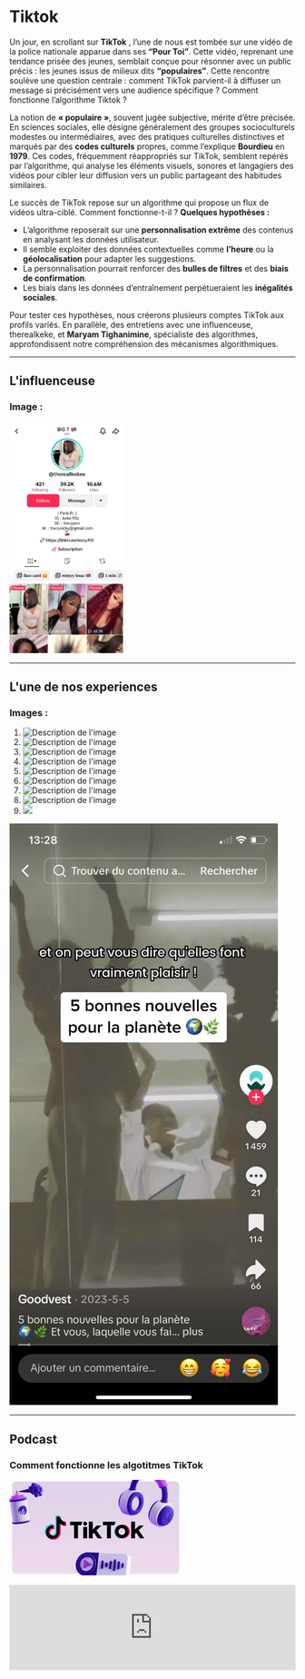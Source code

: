 # Tiktok


Un jour, en scrollant sur **TikTok** , l’une de nous est tombée sur une vidéo de la police nationale apparue dans ses **“Pour Toi”**. Cette vidéo, reprenant une tendance prisée des jeunes, semblait conçue pour résonner avec un public précis : les jeunes issus de milieux dits **“populaires”**. Cette rencontre soulève une question centrale : comment TikTok parvient-il à diffuser un message si précisément vers une audience spécifique ? Comment fonctionne l’algorithme Tiktok ? 


La notion de **« populaire »**, souvent jugée subjective, mérite d’être précisée. En sciences sociales, elle désigne généralement des groupes socioculturels modestes ou intermédiaires, avec des pratiques culturelles distinctives et marqués par des **codes culturels** propres, comme l’explique **Bourdieu** en **1979**. Ces codes, fréquemment réappropriés sur TikTok, semblent repérés par l’algorithme, qui analyse les éléments visuels, sonores et langagiers des vidéos pour cibler leur diffusion vers un public partageant des habitudes similaires.

Le succès de TikTok repose sur un algorithme qui propose un flux de vidéos ultra-ciblé. Comment fonctionne-t-il ? 
**Quelques hypothèses :**
- L’algorithme reposerait sur une **personnalisation extrême** des contenus en analysant les données utilisateur.
- Il semble exploiter des données contextuelles comme **l’heure** ou la **géolocalisation** pour adapter les suggestions.
- La personnalisation pourrait renforcer des **bulles de filtres** et des **biais de confirmation**.
- Les biais dans les données d’entraînement perpétueraient les **inégalités sociales**.

Pour tester ces hypothèses, nous créerons plusieurs comptes TikTok aux profils variés. En parallèle, des entretiens avec une influenceuse, therealkeke, et **Maryam Tighanimine**, spécialiste des algorithmes, approfondissent notre compréhension des mécanismes algorithmiques.

---

## L'influenceuse



### Image :
<img src="./WhatsApp Image 2024-11-18 at 19.52.19.jpeg" alt="Description de l'image" width="200" />

---

## L'une de nos experiences

### Images :  
1.  <img src="../_images/WhatsApp Image 2024-11-18 at 13.44.35.jpeg" alt="Description de l'image" width="200" />
2.  <img src="../_images/WhatsApp Image 2024-11-18 at 13.44.35 (8).jpeg" alt="Description de l'image" width="200" />
3.  <img src="../_images/WhatsApp Image 2024-11-18 at 13.44.35 (7).jpeg" alt="Description de l'image" width="200" />
4.  <img src="../_images/WhatsApp Image 2024-11-18 at 13.44.35 (6).jpeg" alt="Description de l'image" width="200" />
5.  <img src="../_images/WhatsApp Image 2024-11-18 at 13.44.35 (5).jpeg" alt="Description de l'image" width="200" />
6.  <img src="../_images/WhatsApp Image 2024-11-18 at 13.44.35 (4).jpeg" alt="Description de l'image" width="200" />
7.  <img src="../_images/WhatsApp Image 2024-11-18 at 13.44.35 (3).jpeg" alt="Description de l'image" width="200" />
8.  <img src="../_images/WhatsApp Image 2024-11-18 at 13.44.35 (2).jpeg" alt="Description de l'image" width="200" />
9.  <img src="../_images/WhatsApp_Image_2024-11-18_at_13.44.35_%281%29.jpeg" width="200" />
![](WhatsApp_Image_2024-11-18_at_13.44.35_(1).jpeg)

---

## Podcast

### Comment fonctionne les algotitmes TikTok
[![Aperçu de la vidéo](./téléchargement.jpeg)](https://audioblog.arteradio.com/embed/238879)

<iframe width="100%" src="https://audioblog.arteradio.com/embed/238879" style="margin: 0; padding: 0; border: none;"></iframe>
